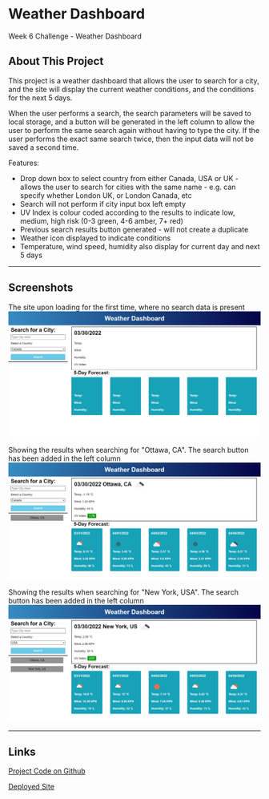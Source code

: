# Weather Dashboard
Week 6 Challenge - Weather Dashboard

## About This Project

This project is a weather dashboard that allows the user to search for a city, and the site will display the current weather conditions, and the conditions for the next 5 days.

When the user performs a search, the search parameters will be saved to local storage, and a button will be generated in the left column to allow the user to perform the same search again without having to type the city. If the user performs the exact same search twice, then the input data will not be saved a second time.

Features:
* Drop down box to select country from either Canada, USA or UK - allows the user to search for cities with the same name - e.g. can specify whether London UK, or London Canada, etc
* Search will not perform if city input box left empty
* UV Index is colour coded according to the results to indicate low, medium, high risk (0-3 green, 4-6 amber, 7+ red)
* Previous search results button generated - will not create a duplicate
* Weather icon displayed to indicate conditions
* Temperature, wind speed, humidity also display for current day and next 5 days

---
## Screenshots


The site upon loading for the first time, where no search data is present
![Weather Dashboard start page](./assets/images/on-start.png)

Showing the results when searching for "Ottawa, CA". The search button has been added in the left column
![Weather Dashboard Ottawa search](./assets/images/ottawa-search.png)

Showing the results when searching for "New York, USA". The search button has been added in the left column
![Weather Dashboard New York search](./assets/images/ny-search.png)

---
## Links
[Project Code on Github](https://github.com/philmcgarty/weather "Github")

[Deployed Site](https://philmcgarty.github.io/weather)